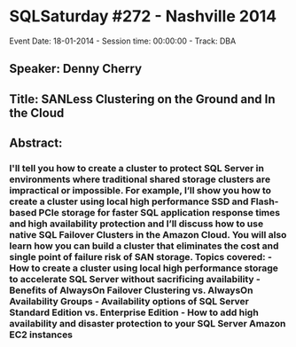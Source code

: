 # SQLSaturday #272 - Nashville 2014
Event Date: 18-01-2014 - Session time: 00:00:00 - Track: DBA
## Speaker: Denny Cherry
## Title: SANLess Clustering on the Ground and In the Cloud 
## Abstract:
### I'll tell you how to create a cluster to protect SQL Server in environments where traditional shared storage clusters are impractical or impossible. For example, I’ll show you how to create a cluster using local high performance SSD and Flash-based PCIe storage for faster SQL application response times and high availability protection and I’ll discuss how to use native SQL Failover Clusters in the Amazon Cloud. You will also learn how you can build a cluster that eliminates the cost and single point of failure risk of SAN storage.  Topics covered: - How to create a cluster using local high performance storage to accelerate SQL Server without sacrificing availability - Benefits of AlwaysOn Failover Clustering vs. AlwaysOn Availability Groups - Availability options of SQL Server Standard Edition vs. Enterprise Edition - How to add high availability and disaster protection to your SQL Server Amazon EC2 instances
